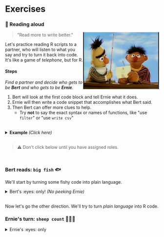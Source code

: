 # Exercises


### :book: Reading aloud

<img src="../../images/bert_ernie.jpg" width=248 align="right" />

> "Read more to write better."  

Let's practice reading R scripts to a partner, who will listen to what you say and try to turn it back into code. It's like a game of *telephone*, but for R.

#### Steps

_Find a partner and decide who gets to be **Bert** and who gets to be **Ernie**._

1. Bert will look at the first code block and tell Ernie what it does.
1. Ernie will then write a code snippet that accomplishes what Bert said.
1. Then Bert can offer more clues to help.
    - Try **not** to say the exact syntax or names of functions, like "use `filter`" or "use `write csv`"

<br>
<details>
<summary><b>Example</b> <i>(Click here)</i></summary>
  
Say aloud what this code does or tries to accomplish.  

```r
library(sandwich)
    
slices_bread <- 4

fillings <- read_csv("fillings.csv")

nrow(fillings)

names(fillings)

red_veggies <- filter(fillings, food_type == "vegetable", color = "red")

```    

</details>    

<br>

> :warning: Don't click below until you have assigned roles. 

<br>

### Bert reads: `big fish` :fish:

We'll start by turning some fishy code into plain language.

<details>

<summary> Bert's :eyes: only!  <i> (No peeking Ernie)</i> </summary>
    
```r

library(readr)

fishes <- read_csv("lake_superior_fish.csv")

names(big_fishes)

nrow(fishes)
 
big_fishes <- filter(fishes, length > 20)

nrow(big_fishes)

```

<details>

**<summary> Example reading  </summary>**

> *Load the package "readr".*  
> *Then read in the Lake Superior fish data stored in a .csv file and name the data "fishes".   
> View the column names in the fishes data.  
> Count the number of fish.*  
>   
> *Create a new table called "big_fishes" that contains only the fish with a length longer than 20 (inches?).  
> Finally, count the number of big fish.*  

</details></details>

<br>

Now let's go the other direction. We'll try to turn _plain language_ into R code.

### Ernie's turn: `sheep count` :sheep::sheep::sheep:

<details>

<summary> Ernie's :eyes: only </summary>
    
>     
> *Load the package "ggplot2".*  
> *Create a new variable named "asleep" and set it to false.     
> Create a vector called "names" that contains the 3 text values: "Shaun", "Lambchop" & "Dolly"    
> Create a new variable named "sheep_id" and assign it three values: 1, 2, & 3    
> Create a data frame called "my_sheep" with 2 columns:*  
>    - *"sheep_name" that contains the "names" vector above*  
>    - *"sheep_id" that contains the "sheep_ids" above*    
>  
> *Make a gg-scatterplot of my_sheep, with the sheep names along the x-axis and the sheep IDs as the y-axis.    
> Give the plot the title "Counting sheep backwards makes me Zzzz...".  
> Set the variable "asleep" to true.*  


<details> <summary> Example code </summary>
 
```r

library(ggplot2)

asleep <- FALSE

names <- c("Shaun", "Lambchop", "Dolly")

sheep_ids <- 1:3

my_sheep <- data.frame(sheep_name = names, 
                       sheep_id   = sheep_ids)

ggplot(my_sheep, aes(x = names, y = sheep_id)) +
  geom_point()

ggplot(my_sheep, aes(x = names, y = sheep_id)) +
  geom_point() +
  labs(title = "Counting sheep backwards makes me Zzzz...")

asleep <- TRUE
 
``` 

</details>
</details>
